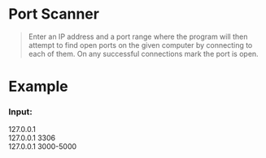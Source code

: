 # Port Scanner
> Enter an IP address and a port range where the program will then attempt to find open ports on the given computer by 
connecting to each of them. On any successful connections mark the port is open.

# Example

### Input:
127.0.0.1  
127.0.0.1 3306  
127.0.0.1 3000-5000